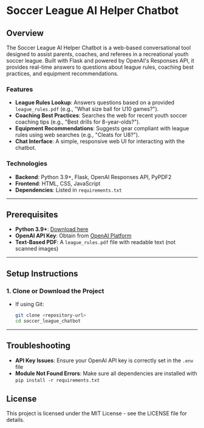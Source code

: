 # Soccer League AI Helper Chatbot

## Overview

The Soccer League AI Helper Chatbot is a web-based conversational tool designed to assist parents, coaches, and referees in a recreational youth soccer league. Built with Flask and powered by OpenAI's Responses API, it provides real-time answers to questions about league rules, coaching best practices, and equipment recommendations.

### Features
- **League Rules Lookup**: Answers questions based on a provided `league_rules.pdf` (e.g., "What size ball for U10 games?").
- **Coaching Best Practices**: Searches the web for recent youth soccer coaching tips (e.g., "Best drills for 8-year-olds?").
- **Equipment Recommendations**: Suggests gear compliant with league rules using web searches (e.g., "Cleats for U8?").
- **Chat Interface**: A simple, responsive web UI for interacting with the chatbot.

### Technologies
- **Backend**: Python 3.9+, Flask, OpenAI Responses API, PyPDF2
- **Frontend**: HTML, CSS, JavaScript
- **Dependencies**: Listed in `requirements.txt`

---

## Prerequisites

- **Python 3.9+**: [Download here](https://www.python.org/downloads/)
- **OpenAI API Key**: Obtain from [OpenAI Platform](https://platform.openai.com/)
- **Text-Based PDF**: A `league_rules.pdf` file with readable text (not scanned images)

---

## Setup Instructions

### 1. Clone or Download the Project
- If using Git:
  ```bash
  git clone <repository-url>
  cd soccer_league_chatbot

---

## Troubleshooting

- **API Key Issues**: Ensure your OpenAI API key is correctly set in the `.env` file
- **Module Not Found Errors**: Make sure all dependencies are installed with `pip install -r requirements.txt`

## License

This project is licensed under the MIT License - see the LICENSE file for details.